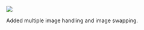![](https://db-feed.s3.amazonaws.com/legacy/gif-2020-08-14_15-38-02-1597434068.gif)

Added multiple image handling and image swapping.
